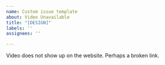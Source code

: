 ```yaml
---
name: Custom issue template
about: Video Unavailable
title: "[DESIGN]"
labels: ''
assignees: ''

---
```


Video does not show up on the website. Perhaps a broken link.
